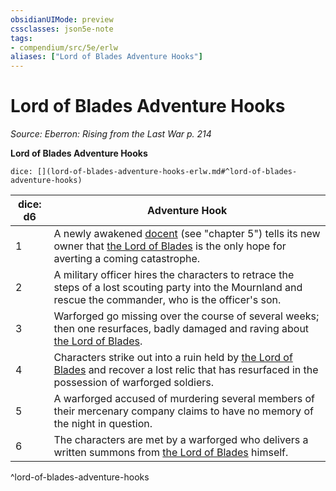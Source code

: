 ```yaml
---
obsidianUIMode: preview
cssclasses: json5e-note
tags:
- compendium/src/5e/erlw
aliases: ["Lord of Blades Adventure Hooks"]
---
```

# Lord of Blades Adventure Hooks
*Source: Eberron: Rising from the Last War p. 214* 

**Lord of Blades Adventure Hooks**

`dice: [](lord-of-blades-adventure-hooks-erlw.md#^lord-of-blades-adventure-hooks)`

| dice: d6 | Adventure Hook |
|----------|----------------|
| 1 | A newly awakened [docent](Mechanics/items/docent-erlw.md) (see "chapter 5") tells its new owner that [the Lord of Blades](Mechanics/bestiary/npc/the-lord-of-blades-erlw.md) is the only hope for averting a coming catastrophe. |
| 2 | A military officer hires the characters to retrace the steps of a lost scouting party into the Mournland and rescue the commander, who is the officer's son. |
| 3 | Warforged go missing over the course of several weeks; then one resurfaces, badly damaged and raving about [the Lord of Blades](Mechanics/bestiary/npc/the-lord-of-blades-erlw.md). |
| 4 | Characters strike out into a ruin held by [the Lord of Blades](Mechanics/bestiary/npc/the-lord-of-blades-erlw.md) and recover a lost relic that has resurfaced in the possession of warforged soldiers. |
| 5 | A warforged accused of murdering several members of their mercenary company claims to have no memory of the night in question. |
| 6 | The characters are met by a warforged who delivers a written summons from [the Lord of Blades](Mechanics/bestiary/npc/the-lord-of-blades-erlw.md) himself. |
^lord-of-blades-adventure-hooks